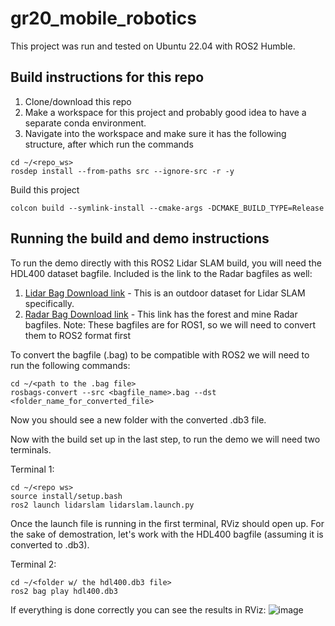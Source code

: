 # gr20_mobile_robotics

This project was run and tested on Ubuntu 22.04 with ROS2 Humble.

## Build instructions for this repo
1. Clone/download this repo
2. Make a workspace for this project and probably good idea to have a separate conda environment.
3. Navigate into the workspace and make sure it has the following structure, after which run the commands
```
cd ~/<repo_ws>
rosdep install --from-paths src --ignore-src -r -y
```
Build this project
```
colcon build --symlink-install --cmake-args -DCMAKE_BUILD_TYPE=Release
```

## Running the build and demo instructions
To run the demo directly with this ROS2 Lidar SLAM build, you will need the HDL400 dataset bagfile. Included is the link to the Radar bagfiles as well:
1. [Lidar Bag Download link](https://zenodo.org/record/6960371) - This is an outdoor dataset for Lidar SLAM specifically.
2. [Radar Bag Download link](https://cloud.oru.se/s/rHbRad83A764nmx) - This link has the forest and mine Radar bagfiles.
Note: These bagfiles are for ROS1, so we will need to convert them to ROS2 format first

To convert the bagfile (.bag) to be compatible with ROS2 we will need to run the following commands:
```
cd ~/<path to the .bag file>
rosbags-convert --src <bagfile_name>.bag --dst <folder_name_for_converted_file>
```
Now you should see a new folder with the converted .db3 file.

Now with the build set up in the last step, to run the demo we will need two terminals.

Terminal 1:
```
cd ~/<repo ws>
source install/setup.bash
ros2 launch lidarslam lidarslam.launch.py
```
Once the launch file is running in the first terminal, RViz should open up. For the sake of demostration, let's work with the HDL400 bagfile (assuming it is converted to .db3).

Terminal 2:
```
cd ~/<folder w/ the hdl400.db3 file>
ros2 bag play hdl400.db3
```

If everything is done correctly you can see the results in RViz:
![image](https://github.com/user-attachments/assets/e0bb4986-7b53-4403-b346-f2f2d21ab75b)
